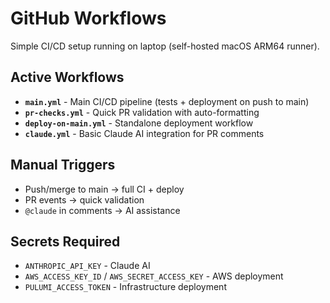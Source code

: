 # GitHub Workflows

Simple CI/CD setup running on laptop (self-hosted macOS ARM64 runner).

## Active Workflows

- **`main.yml`** - Main CI/CD pipeline (tests + deployment on push to main)
- **`pr-checks.yml`** - Quick PR validation with auto-formatting  
- **`deploy-on-main.yml`** - Standalone deployment workflow
- **`claude.yml`** - Basic Claude AI integration for PR comments

## Manual Triggers
- Push/merge to main → full CI + deploy
- PR events → quick validation 
- `@claude` in comments → AI assistance

## Secrets Required
- `ANTHROPIC_API_KEY` - Claude AI
- `AWS_ACCESS_KEY_ID` / `AWS_SECRET_ACCESS_KEY` - AWS deployment
- `PULUMI_ACCESS_TOKEN` - Infrastructure deployment